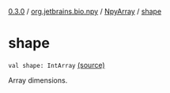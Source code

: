 [0.3.0](../../index.md) / [org.jetbrains.bio.npy](../index.md) / [NpyArray](index.md) / [shape](.)

# shape

`val shape: IntArray` [(source)](https://github.com/JetBrains-Research/npy/blob/0.3.0/src/main/kotlin/org/jetbrains/bio/npy/Npy.kt#L320)

Array dimensions.

